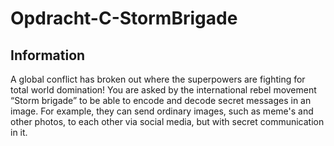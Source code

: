 # Opdracht-C-StormBrigade

## Information
A global conflict has broken out where the superpowers are fighting for total world domination! You are asked by the international rebel movement “Storm brigade” to be able to encode and decode secret messages in an image. For example, they can send ordinary images, such as meme's and other photos, to each other via social media, but with secret communication in it.

